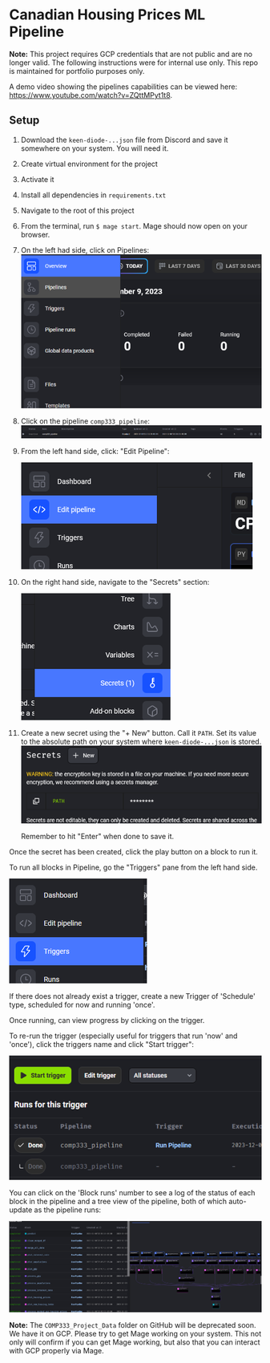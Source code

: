 # Canadian Housing Prices ML Pipeline

**Note:** This project requires GCP credentials that are not public and are no longer valid. The following instructions were for internal use only.
This repo is maintained for portfolio purposes only.

A demo video showing the pipelines capabilities can be viewed here: https://www.youtube.com/watch?v=ZQttMPyt1t8.

## Setup

1. Download the `keen-diode-...json` file from Discord and save it somewhere on your system. You will need it.
2. Create virtual environment for the project
3. Activate it
4. Install all dependencies in `requirements.txt`
5. Navigate to the root of this project
6. From the terminal, run `$ mage start`. Mage should now open on your browser.
7. On the left had side, click on Pipelines:
   ![img.png](readme_pics/pipelines.png)
8. Click on the pipeline `comp333_pipeline`:
   ![img.png](readme_pics/the_pipeline.png)
9. From the left hand side, click: "Edit Pipeline":
   
   ![img.png](readme_pics/edit_pipeline.png)
10. On the right hand side, navigate to the "Secrets" section:
    
    ![img.png](readme_pics/secrets.png)

11. Create a new secret using the "+ New" button. Call it `PATH`. Set its value to the absolute path on your
    system where `keen-diode-...json` is stored.
    ![img.png](readme_pics/path_secret.png)

    Remember to hit "Enter" when done to save it.

Once the secret has been created, click the play button on a block to run it.

To run all blocks in Pipeline, go the "Triggers" pane from the left hand side.

![img.png](readme_pics/triggers.png)

If there does not already exist a trigger, create a new Trigger of 'Schedule' type,
scheduled for now and running 'once'.

Once running, can view progress by clicking on the trigger.

To re-run the trigger (especially useful for triggers that run 'now' and 'once'), click the triggers name
and click "Start trigger":

![img.png](readme_pics/start_trigger.png)

You can click on the 'Block runs' number to see a log of the status of each block in the pipeline and a tree view
of the pipeline, both of which auto-update as the pipeline runs:

![img.png](readme_pics/block_runs.png)

**Note:** The `COMP333_Project_Data` folder on GitHub will be deprecated soon. We have it on GCP.
Please try to get Mage working on your system. This not only will confirm if you can get Mage working,
but also that you can interact with GCP properly via Mage.

